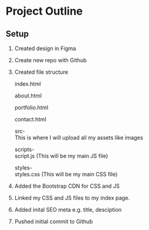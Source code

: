 # Project Outline

## Setup

1. Created design in Figma

1. Create new repo with Github

2. Created file structure

    index.html
  
    about.html
  
    portfolio.html
  
    contact.html
  
    src-    
    This is where I will upload all my assets like images
  
    scripts-  
    script.js (This will be my main JS file)
 
    styles-  
    styles.css (This will be my main CSS file)
    

3. Added the Bootstrap CDN for CSS and JS
4. Linked my CSS and JS files to my index page.
5. Added inital SEO meta e.g. title, desciption
6. Pushed initial commit to Github

